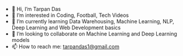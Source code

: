 - 👋 Hi, I’m Tarpan Das
- 👀 I’m interested in Coding, Football, Tech Videos
- 🌱 I’m currently learning Data Warehousing, Machine Learning, NLP, Deep Learning and Web Development basics
- 💞️ I’m looking to collaborate on Machine Learning and Deep Learning models
- 📫 How to reach me: tarpandas1@gmail.com

<!---
tarpandas/tarpandas is a ✨ special ✨ repository because its `README.md` (this file) appears on your GitHub profile.
You can click the Preview link to take a look at your changes.
--->
